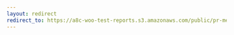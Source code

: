 ```yaml
---
layout: redirect
redirect_to: https://a8c-woo-test-reports.s3.amazonaws.com/public/pr-merge/38101/e2e/index.html
---
```


